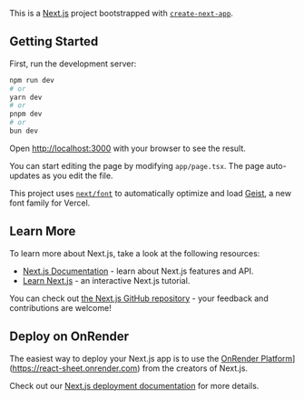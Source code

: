 This is a [Next.js](https://nextjs.org) project bootstrapped with [`create-next-app`](https://nextjs.org/docs/app/api-reference/cli/create-next-app).

## Getting Started

First, run the development server:

```bash
npm run dev
# or
yarn dev
# or
pnpm dev
# or
bun dev
```

Open [http://localhost:3000](http://localhost:3000) with your browser to see the result.

You can start editing the page by modifying `app/page.tsx`. The page auto-updates as you edit the file.

This project uses [`next/font`](https://nextjs.org/docs/app/building-your-application/optimizing/fonts) to automatically optimize and load [Geist](https://vercel.com/font), a new font family for Vercel.

## Learn More

To learn more about Next.js, take a look at the following resources:

- [Next.js Documentation](https://nextjs.org/docs) - learn about Next.js features and API.
- [Learn Next.js](https://nextjs.org/learn) - an interactive Next.js tutorial.

You can check out [the Next.js GitHub repository](https://github.com/OnRender/next.js) - your feedback and contributions are welcome!

## Deploy on OnRender

The easiest way to deploy your Next.js app is to use the [OnRender Platform]([https://vercel.com/new?utm_medium=default-template&filter=next.js&utm_source=create-next-app&utm_campaign=create-next-app-readme)](https://react-sheet.onrender.com) from the creators of Next.js.

Check out our [Next.js deployment documentation](https://nextjs.org/docs/app/building-your-application/deploying) for more details.
